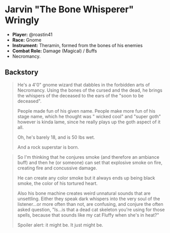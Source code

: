 # Jarvin "The Bone Whisperer" Wringly

 * **Player:** @roastin41
 * **Race:** Gnome
 * **Instrument:** Theramin, formed from the bones of his enemies
 * **Combat Role:** Damage (Magical) / Buffs
 * Necromancy.

## Backstory

> He's a 4'0" gnome wizard that dabbles in the forbidden arts of Necromancy. Using the bones of the cursed and the dead, he brings the whispers of the deceased to the ears of the "soon to be deceased".
>
> People made fun of his given name. People make more fun of his stage name, which he thought was " wicked cool" and "super goth" however is kinda lame, since he really plays up the goth aspect of it all.
>
> Oh, he's barely 18, and is 50 lbs wet.
>
> And a rock superstar is born.

> So I'm thinking that he conjures smoke (and therefore an ambiance buff) and then he (or someone) can set that explosive smoke on fire, creating fire and concussive damage.
>
> He can create any color smoke but it always ends up being black smoke, the color of his tortured heart.
>
> Also his bone machine creates weird unnatural sounds that are unsettling. Either they speak dark whispers into the very soul of the listener...or more often than not, are confusing, and conjure the often asked question, "Is...is that a dead cat skeleton you're using for those spells, because that sounds like my cat Fluffy when she's in heat?"
>
> Spoiler alert: it might be. It just might be.
